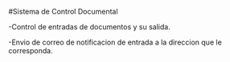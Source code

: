 #Sistema de Control Documental

-Control de entradas de documentos y su salida.

-Envio de correo de notificacion de entrada a la direccion que le corresponda.
